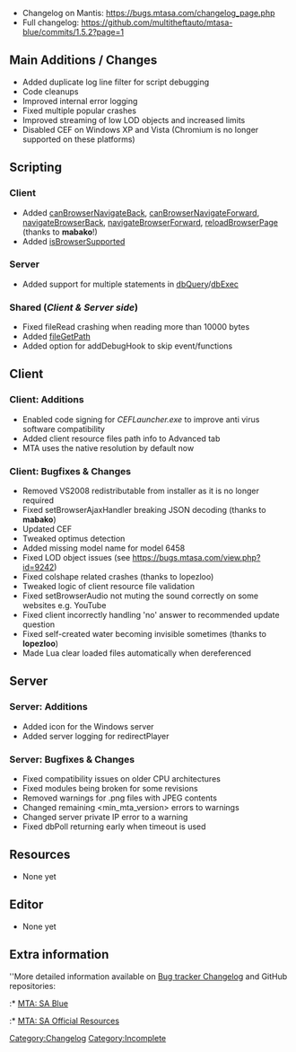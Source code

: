 -   Changelog on Mantis: <https://bugs.mtasa.com/changelog_page.php>
-   Full changelog: <https://github.com/multitheftauto/mtasa-blue/commits/1.5.2?page=1>

Main Additions / Changes
------------------------

-   Added duplicate log line filter for script debugging
-   Code cleanups
-   Improved internal error logging
-   Fixed multiple popular crashes
-   Improved streaming of low LOD objects and increased limits
-   Disabled CEF on Windows XP and Vista (Chromium is no longer supported on these platforms)

Scripting
---------

### Client

-   Added [canBrowserNavigateBack](/canBrowserNavigateBack.md "wikilink"), [canBrowserNavigateForward](/canBrowserNavigateForward.md "wikilink"), [navigateBrowserBack](/navigateBrowserBack.md "wikilink"), [navigateBrowserForward](/navigateBrowserForward.md "wikilink"), [reloadBrowserPage](/reloadBrowserPage.md "wikilink") (thanks to **mabako**!)
-   Added [isBrowserSupported](/isBrowserSupported.md "wikilink")

### Server

-   Added support for multiple statements in [dbQuery](/dbQuery.md "wikilink")/[dbExec](/dbExec.md "wikilink")

### Shared (*Client & Server side*)

-   Fixed fileRead crashing when reading more than 10000 bytes
-   Added [fileGetPath](/fileGetPath.md "wikilink")
-   Added option for addDebugHook to skip event/functions

Client
------

### Client: Additions

-   Enabled code signing for *CEFLauncher.exe* to improve anti virus software compatibility
-   Added client resource files path info to Advanced tab
-   MTA uses the native resolution by default now

### Client: Bugfixes & Changes

-   Removed VS2008 redistributable from installer as it is no longer required
-   Fixed setBrowserAjaxHandler breaking JSON decoding (thanks to **mabako**)
-   Updated CEF
-   Tweaked optimus detection
-   Added missing model name for model 6458
-   Fixed LOD object issues (see <https://bugs.mtasa.com/view.php?id=9242>)
-   Fixed colshape related crashes (thanks to lopezloo)
-   Tweaked logic of client resource file validation
-   Fixed setBrowserAudio not muting the sound correctly on some websites e.g. YouTube
-   Fixed client incorrectly handling 'no' answer to recommended update question
-   Fixed self-created water becoming invisible sometimes (thanks to **lopezloo**)
-   Made Lua clear loaded files automatically when dereferenced

Server
------

### Server: Additions

-   Added icon for the Windows server
-   Added server logging for redirectPlayer

### Server: Bugfixes & Changes

-   Fixed compatibility issues on older CPU architectures
-   Fixed modules being broken for some revisions
-   Removed warnings for .png files with JPEG contents
-   Changed remaining <min_mta_version> errors to warnings
-   Changed server private IP error to a warning
-   Fixed dbPoll returning early when timeout is used

Resources
---------

-   None yet

Editor
------

-   None yet

Extra information
-----------------

''More detailed information available on [Bug tracker Changelog](https://bugs.multitheftauto.com/changelog_page.php) and GitHub repositories:

:\* [MTA: SA Blue](https://github.com/multitheftauto/mtasa-blue)

:\* [MTA: SA Official Resources](https://github.com/multitheftauto/mtasa-resources)

[Category:Changelog](/Category:Changelog.md "wikilink") [Category:Incomplete](/Category:Incomplete.md "wikilink")
